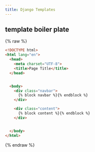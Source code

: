 ```yaml
---
title: Django Templates
---
```

## template boiler plate

{% raw %}
```html
<!DOCTYPE html>
<html lang="en">
  <head>
    <meta charset="UTF-8">
    <title>Page Title</title>
  </head>


  <body>
    <div class="navbar">
      {% block navbar %}{% endblock %}
    </div>

    <div class="content">
      {% block content %}{% endblock %}
    </div>


  </body>
</html>
```
{% endraw %}